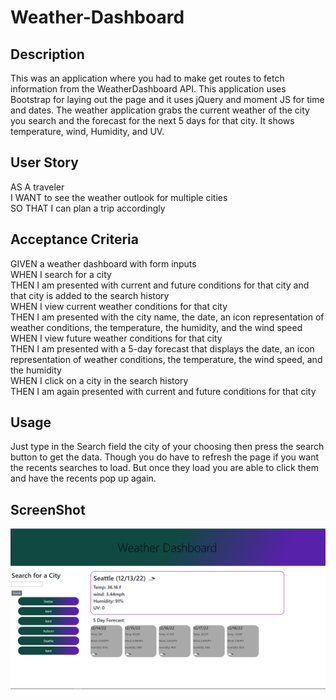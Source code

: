 # Weather-Dashboard
## Description
This was an application where you had to make get routes to fetch information from the WeatherDashboard API. This application uses Bootstrap for laying out the page and it uses jQuery and moment JS for time and dates. The weather application grabs the current weather of the city you search and the forecast for the next 5 days for that city. It shows temperature, wind, Humidity, and UV. 

## User Story
AS A traveler</br>
I WANT to see the weather outlook for multiple cities</br>
SO THAT I can plan a trip accordingly</br>

## Acceptance Criteria
GIVEN a weather dashboard with form inputs</br>
WHEN I search for a city</br>
THEN I am presented with current and future conditions for that city and that city is added to the search history</br>
WHEN I view current weather conditions for that city</br>
THEN I am presented with the city name, the date, an icon representation of weather conditions, the temperature, the humidity, and the wind speed</br>
WHEN I view future weather conditions for that city</br>
THEN I am presented with a 5-day forecast that displays the date, an icon representation of weather conditions, the temperature, the wind speed, and the humidity</br>
WHEN I click on a city in the search history</br>
THEN I am again presented with current and future conditions for that city</br>

## Usage 
Just type in the Search field the city of your choosing then press the search button to get the data. Though you do have to refresh the page if you want the recents searches to load. But once they load you are able to click them and have the recents pop up again.

## ScreenShot
![ ScreenShot](./assets/Weather%20API.PNG)
